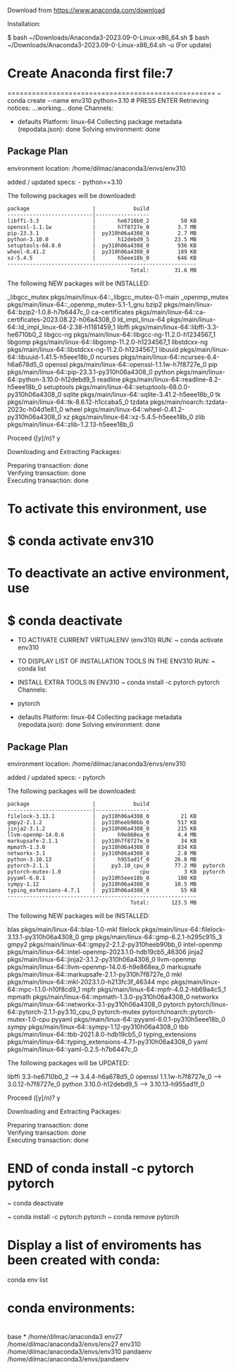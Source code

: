 Download from https://www.anaconda.com/download

Installation:

$ bash ~/Downloads/Anaconda3-2023.09-0-Linux-x86_64.sh
$ bash ~/Downloads/Anaconda3-2023.09-0-Linux-x86_64.sh -u   (For update)

# Create Anaconda first file:7
===================================================
~ conda create --name env310 python=3.10  # PRESS ENTER
Retrieving notices: ...working... done
Channels:
 - defaults
Platform: linux-64
Collecting package metadata (repodata.json): done
Solving environment: done

## Package Plan ##

  environment location: /home/dilmac/anaconda3/envs/env310

  added / updated specs:
    - python==3.10


The following packages will be downloaded:

    package                    |            build
    ---------------------------|-----------------
    libffi-3.3                 |       he6710b0_2          50 KB
    openssl-1.1.1w             |       h7f8727e_0         3.7 MB
    pip-23.3.1                 |  py310h06a4308_0         2.7 MB
    python-3.10.0              |       h12debd9_5        23.5 MB
    setuptools-68.0.0          |  py310h06a4308_0         936 KB
    wheel-0.41.2               |  py310h06a4308_0         109 KB
    xz-5.4.5                   |       h5eee18b_0         646 KB
    ------------------------------------------------------------
                                           Total:        31.6 MB

The following NEW packages will be INSTALLED:

  _libgcc_mutex      pkgs/main/linux-64::_libgcc_mutex-0.1-main 
  _openmp_mutex      pkgs/main/linux-64::_openmp_mutex-5.1-1_gnu 
  bzip2              pkgs/main/linux-64::bzip2-1.0.8-h7b6447c_0 
  ca-certificates    pkgs/main/linux-64::ca-certificates-2023.08.22-h06a4308_0 
  ld_impl_linux-64   pkgs/main/linux-64::ld_impl_linux-64-2.38-h1181459_1 
  libffi             pkgs/main/linux-64::libffi-3.3-he6710b0_2 
  libgcc-ng          pkgs/main/linux-64::libgcc-ng-11.2.0-h1234567_1 
  libgomp            pkgs/main/linux-64::libgomp-11.2.0-h1234567_1 
  libstdcxx-ng       pkgs/main/linux-64::libstdcxx-ng-11.2.0-h1234567_1 
  libuuid            pkgs/main/linux-64::libuuid-1.41.5-h5eee18b_0 
  ncurses            pkgs/main/linux-64::ncurses-6.4-h6a678d5_0 
  openssl            pkgs/main/linux-64::openssl-1.1.1w-h7f8727e_0 
  pip                pkgs/main/linux-64::pip-23.3.1-py310h06a4308_0 
  python             pkgs/main/linux-64::python-3.10.0-h12debd9_5 
  readline           pkgs/main/linux-64::readline-8.2-h5eee18b_0 
  setuptools         pkgs/main/linux-64::setuptools-68.0.0-py310h06a4308_0 
  sqlite             pkgs/main/linux-64::sqlite-3.41.2-h5eee18b_0 
  tk                 pkgs/main/linux-64::tk-8.6.12-h1ccaba5_0 
  tzdata             pkgs/main/noarch::tzdata-2023c-h04d1e81_0 
  wheel              pkgs/main/linux-64::wheel-0.41.2-py310h06a4308_0 
  xz                 pkgs/main/linux-64::xz-5.4.5-h5eee18b_0 
  zlib               pkgs/main/linux-64::zlib-1.2.13-h5eee18b_0 


Proceed ([y]/n)? y


Downloading and Extracting Packages:
                                                                                                                                            
Preparing transaction: done                                                                                                                 
Verifying transaction: done                                                                                                                 
Executing transaction: done                                                                                                                 
#                                                                                                                                           
# To activate this environment, use                                                                                                         
#                                                                                                                                           
#     $ conda activate env310
#
# To deactivate an active environment, use
#
#     $ conda deactivate


- TO ACTIVATE CURRENT VIRTUALENV (env310) RUN:
~ conda activate env310

- TO DISPLAY LIST OF INSTALLATION TOOLS IN THE ENV310 RUN:
~ conda list

- INSTALL EXTRA TOOLS IN ENV310
~ conda install -c pytorch pytorch
Channels:
 - pytorch
 - defaults
Platform: linux-64
Collecting package metadata (repodata.json): done
Solving environment: done

## Package Plan ##

  environment location: /home/dilmac/anaconda3/envs/env310

  added / updated specs:
    - pytorch


The following packages will be downloaded:

    package                    |            build
    ---------------------------|-----------------
    filelock-3.13.1            |  py310h06a4308_0          21 KB
    gmpy2-2.1.2                |  py310heeb90bb_0         517 KB
    jinja2-3.1.2               |  py310h06a4308_0         215 KB
    llvm-openmp-14.0.6         |       h9e868ea_0         4.4 MB
    markupsafe-2.1.1           |  py310h7f8727e_0          34 KB
    mpmath-1.3.0               |  py310h06a4308_0         834 KB
    networkx-3.1               |  py310h06a4308_0         2.8 MB
    python-3.10.13             |       h955ad1f_0        26.8 MB
    pytorch-2.1.1              |     py3.10_cpu_0        77.2 MB  pytorch
    pytorch-mutex-1.0          |              cpu           3 KB  pytorch
    pyyaml-6.0.1               |  py310h5eee18b_0         180 KB
    sympy-1.12                 |  py310h06a4308_0        10.5 MB
    typing_extensions-4.7.1    |  py310h06a4308_0          55 KB
    ------------------------------------------------------------
                                           Total:       123.5 MB

The following NEW packages will be INSTALLED:

  blas               pkgs/main/linux-64::blas-1.0-mkl 
  filelock           pkgs/main/linux-64::filelock-3.13.1-py310h06a4308_0 
  gmp                pkgs/main/linux-64::gmp-6.2.1-h295c915_3 
  gmpy2              pkgs/main/linux-64::gmpy2-2.1.2-py310heeb90bb_0 
  intel-openmp       pkgs/main/linux-64::intel-openmp-2023.1.0-hdb19cb5_46306 
  jinja2             pkgs/main/linux-64::jinja2-3.1.2-py310h06a4308_0 
  llvm-openmp        pkgs/main/linux-64::llvm-openmp-14.0.6-h9e868ea_0 
  markupsafe         pkgs/main/linux-64::markupsafe-2.1.1-py310h7f8727e_0 
  mkl                pkgs/main/linux-64::mkl-2023.1.0-h213fc3f_46344 
  mpc                pkgs/main/linux-64::mpc-1.1.0-h10f8cd9_1 
  mpfr               pkgs/main/linux-64::mpfr-4.0.2-hb69a4c5_1 
  mpmath             pkgs/main/linux-64::mpmath-1.3.0-py310h06a4308_0 
  networkx           pkgs/main/linux-64::networkx-3.1-py310h06a4308_0 
  pytorch            pytorch/linux-64::pytorch-2.1.1-py3.10_cpu_0 
  pytorch-mutex      pytorch/noarch::pytorch-mutex-1.0-cpu 
  pyyaml             pkgs/main/linux-64::pyyaml-6.0.1-py310h5eee18b_0 
  sympy              pkgs/main/linux-64::sympy-1.12-py310h06a4308_0 
  tbb                pkgs/main/linux-64::tbb-2021.8.0-hdb19cb5_0 
  typing_extensions  pkgs/main/linux-64::typing_extensions-4.7.1-py310h06a4308_0 
  yaml               pkgs/main/linux-64::yaml-0.2.5-h7b6447c_0 

The following packages will be UPDATED:

  libffi                                     3.3-he6710b0_2 --> 3.4.4-h6a678d5_0 
  openssl                                 1.1.1w-h7f8727e_0 --> 3.0.12-h7f8727e_0 
  python                                  3.10.0-h12debd9_5 --> 3.10.13-h955ad1f_0 


Proceed ([y]/n)? y


Downloading and Extracting Packages:
                                                                                                                                            
Preparing transaction: done                                                                                                                 
Verifying transaction: done                                                                                                                 
Executing transaction: done        

# END of conda install -c pytorch pytorch

~ conda deactivate

~ conda install -c pytorch pytorch 
~ conda remove pytorch 

# Display a list of enviroments has been created with conda:
conda env list
# conda environments:
#
base                  *  /home/dilmac/anaconda3
env27                    /home/dilmac/anaconda3/envs/env27
env310                   /home/dilmac/anaconda3/envs/env310
pandaenv                 /home/dilmac/anaconda3/envs/pandaenv



